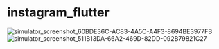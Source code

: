 # instagram_flutter

![simulator_screenshot_60BDE36C-AC83-4A5C-A4F3-8694BE3977FB](https://github.com/iamyoungk/flutter-instagram/assets/102649466/f1c2e749-7fda-492c-b3ea-44036b126f70)
![simulator_screenshot_511B13DA-66A2-469D-82DD-092B79821C27](https://github.com/iamyoungk/flutter-instagram/assets/102649466/6e0ce986-dce5-40f5-a2da-84f0ca2aaad4)

